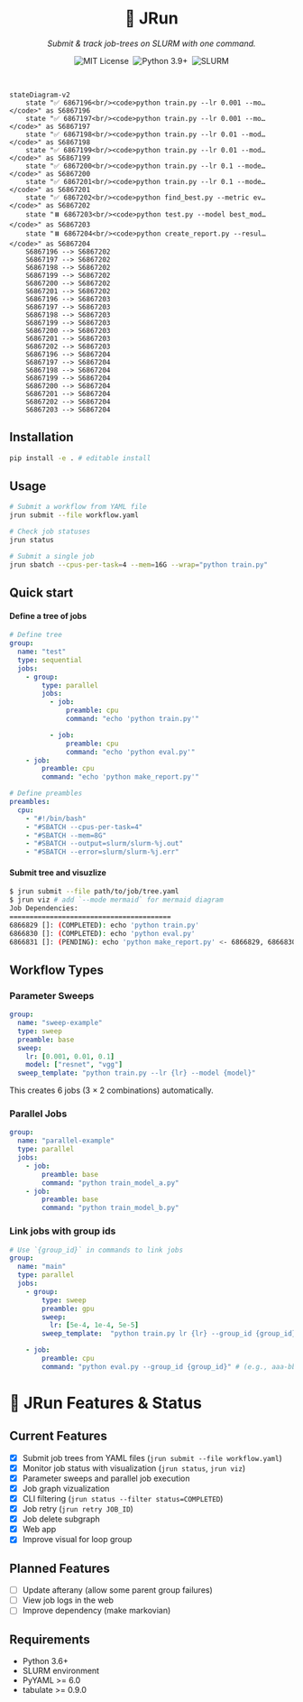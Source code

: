 <!-- ─────────────────────────────  HERO  ───────────────────────────── -->
<div align="center">

  <h1>🌳 JRun</h1>
  <p><em>Submit &amp; track job-trees on SLURM with one command.</em></p>

  <p>
    <img src="https://img.shields.io/badge/license-MIT-brightgreen?style=flat-square"
         alt="MIT License">&nbsp;
    <img src="https://img.shields.io/badge/python-3.9%2B-blue?logo=python&logoColor=white&style=flat-square"
         alt="Python 3.9+">&nbsp;
<img src="https://img.shields.io/badge/SLURM-2E8B57?style=flat-square"
     alt="SLURM">
  </p>

</div>



<br/>


```mermaid
stateDiagram-v2
    state "✅ 6867196<br/><code>python train.py --lr 0.001 --mo…</code>" as S6867196
    state "✅ 6867197<br/><code>python train.py --lr 0.001 --mo…</code>" as S6867197
    state "✅ 6867198<br/><code>python train.py --lr 0.01 --mod…</code>" as S6867198
    state "✅ 6867199<br/><code>python train.py --lr 0.01 --mod…</code>" as S6867199
    state "✅ 6867200<br/><code>python train.py --lr 0.1 --mode…</code>" as S6867200
    state "✅ 6867201<br/><code>python train.py --lr 0.1 --mode…</code>" as S6867201
    state "✅ 6867202<br/><code>python find_best.py --metric ev…</code>" as S6867202
    state "⏸️ 6867203<br/><code>python test.py --model best_mod…</code>" as S6867203
    state "⏸️ 6867204<br/><code>python create_report.py --resul…</code>" as S6867204
    S6867196 --> S6867202
    S6867197 --> S6867202
    S6867198 --> S6867202
    S6867199 --> S6867202
    S6867200 --> S6867202
    S6867201 --> S6867202
    S6867196 --> S6867203
    S6867197 --> S6867203
    S6867198 --> S6867203
    S6867199 --> S6867203
    S6867200 --> S6867203
    S6867201 --> S6867203
    S6867202 --> S6867203
    S6867196 --> S6867204
    S6867197 --> S6867204
    S6867198 --> S6867204
    S6867199 --> S6867204
    S6867200 --> S6867204
    S6867201 --> S6867204
    S6867202 --> S6867204
    S6867203 --> S6867204
```

## Installation

```bash
pip install -e . # editable install
```

## Usage

```bash
# Submit a workflow from YAML file
jrun submit --file workflow.yaml

# Check job statuses
jrun status

# Submit a single job
jrun sbatch --cpus-per-task=4 --mem=16G --wrap="python train.py"
```

## Quick start

#### Define a tree of jobs

```yaml
# Define tree
group:
  name: "test"
  type: sequential
  jobs:
    - group:
        type: parallel
        jobs:
          - job:
              preamble: cpu
              command: "echo 'python train.py'"

          - job:
              preamble: cpu
              command: "echo 'python eval.py'"
    - job:
        preamble: cpu
        command: "echo 'python make_report.py'"

# Define preambles
preambles:
  cpu:
    - "#!/bin/bash"
    - "#SBATCH --cpus-per-task=4"
    - "#SBATCH --mem=8G"
    - "#SBATCH --output=slurm/slurm-%j.out"
    - "#SBATCH --error=slurm/slurm-%j.err"

```

#### Submit tree and visuzlize
```bash
$ jrun submit --file path/to/job/tree.yaml
$ jrun viz # add `--mode mermaid` for mermaid diagram
Job Dependencies:
========================================
6866829 []: (COMPLETED): echo 'python train.py'
6866830 []: (COMPLETED): echo 'python eval.py'
6866831 []: (PENDING): echo 'python make_report.py' <- 6866829, 6866830
```


## Workflow Types

### Parameter Sweeps
```yaml
group:
  name: "sweep-example"
  type: sweep
  preamble: base
  sweep:
    lr: [0.001, 0.01, 0.1]
    model: ["resnet", "vgg"]
  sweep_template: "python train.py --lr {lr} --model {model}"
```

This creates 6 jobs (3 × 2 combinations) automatically.

### Parallel Jobs
```yaml
group:
  name: "parallel-example"
  type: parallel
  jobs:
    - job:
        preamble: base
        command: "python train_model_a.py"
    - job:
        preamble: base
        command: "python train_model_b.py"
```

### Link jobs with group ids

```yaml
# Use `{group_id}` in commands to link jobs
group:
  name: "main"
  type: parallel
  jobs:
    - group:
        type: sweep
        preamble: gpu
        sweep:
          lr: [5e-4, 1e-4, 5e-5]
        sweep_template:  "python train.py lr {lr} --group_id {group_id}"  # (e.g., aaa-bbb-ccc)

    - job:
        preamble: cpu
        command: "python eval.py --group_id {group_id}" # (e.g., aaa-bbb)
```

# 🌳 JRun Features & Status

## Current Features
- [x] Submit job trees from YAML files (`jrun submit --file workflow.yaml`)
- [x] Monitor job status with visualization (`jrun status`, `jrun viz`)
- [x] Parameter sweeps and parallel job execution
- [x] Job graph vizualization
- [x] CLI filtering (`jrun status --filter status=COMPLETED`)
- [x] Job retry (`jrun retry JOB_ID`)
- [x] Job delete subgraph
- [x] Web app
- [x] Improve visual for loop group

## Planned Features
- [ ] Update afterany (allow some parent group failures)
- [ ] View job logs in the web
- [ ] Improve dependency (make markovian)

<!-- sacct -j 6894879 --format=JobID,WorkDir -X --parsable2 -->

## Requirements

- Python 3.6+
- SLURM environment
- PyYAML >= 6.0
- tabulate >= 0.9.0
